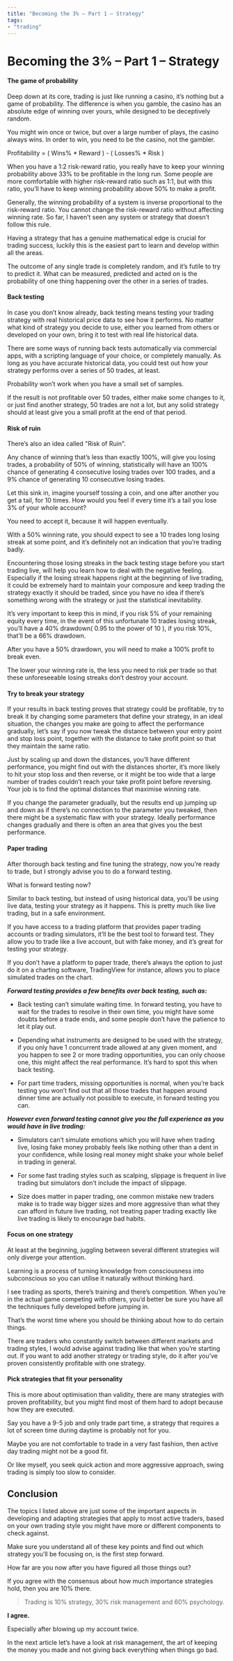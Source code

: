 ```yaml
---
title: "Becoming the 3% – Part 1 – Strategy"
tags: 
- "trading"
---
```


# Becoming the 3% – Part 1 – Strategy

#### **The game of probability**

Deep down at its core, trading is just like running a casino, it’s nothing but a game of probability. The difference is when you gamble, the casino has an absolute edge of winning over yours, while designed to be deceptively random. 

You might win once or twice, but over a large number of plays, the casino always wins. In order to win, you need to be the casino, not the gambler.

Profitability = ( Wins% * Reward ) - ( Losses% * Risk )

When you have a 1:2 risk-reward ratio, you really have to keep your winning probability above 33% to be profitable in the long run. Some people are more comfortable with higher risk-reward ratio such as 1:1, but with this ratio, you’ll have to keep winning probability above 50% to make a profit.

Generally, the winning probability of a system is inverse proportional to the risk-reward ratio. You cannot change the risk-reward ratio without affecting winning rate. So far, I haven’t seen any system or strategy that doesn’t follow this rule.

Having a strategy that has a genuine mathematical edge is crucial for trading success, luckily this is the easiest part to learn and develop within all the areas.

The outcome of any single trade is completely random, and it’s futile to try to predict it. What can be measured, predicted and acted on is the probability of one thing happening over the other in a series of trades.

#### **Back testing**

In case you don’t know already, back testing means testing your trading strategy with real historical price data to see how it performs. No matter what kind of strategy you decide to use, either you learned from others or developed on your own, bring it to test with real life historical data. 

There are some ways of running back tests automatically via commercial apps, with a scripting language of your choice, or completely manually. As long as you have accurate historical data, you could test out how your strategy performs over a series of 50 trades, at least. 

Probability won’t work when you have a small set of samples.

If the result is not profitable over 50 trades, either make some changes to it, or just find another strategy, 50 trades are not a lot, but any solid strategy should at least give you a small profit at the end of that period.

#### **Risk of ruin**

There’s also an idea called "Risk of Ruin".

Any chance of winning that’s less than exactly 100%, will give you losing trades, a probability of 50% of winning, statistically will have an 100% chance of generating 4 consecutive losing trades over 100 trades, and a 9% chance of generating 10 consecutive losing trades.

Let this sink in, imagine yourself tossing a coin, and one after another you get a tail, for 10 times. How would you feel if every time it’s a tail you lose 3% of your whole account?

You need to accept it, because it will happen eventually.

With a 50% winning rate, you should expect to see a 10 trades long losing streak at some point, and it’s definitely not an indication that you’re trading badly.

Encountering those losing streaks in the back testing stage before you start trading live, will help you learn how to deal with the negative feeling. Especially if the losing streak happens right at the beginning of live trading, it could be extremely hard to maintain your composure and keep trading the strategy exactly it should be traded, since you have no idea if there’s something wrong with the strategy or just the statistical inevitability.

It’s very important to keep this in mind, if you risk 5% of your remaining equity every time, in the event of this unfortunate 10 trades losing streak, you’ll have a 40% drawdown( 0.95 to the power of 10 ), if you risk 10%, that’ll be a 66% drawdown.

After you have a 50% drawdown, you will need to make a 100% profit to break even.

The lower your winning rate is, the less you need to risk per trade so that these unforeseeable losing streaks don’t destroy your account.

#### **Try to break your strategy**

If your results in back testing proves that strategy could be profitable, try to break it by changing some parameters that define your strategy, in an ideal situation, the changes you make are going to affect the performance gradually, let’s say if you now tweak the distance between your entry point and stop loss point, together with the distance to take profit point so that they maintain the same ratio. 

Just by scaling up and down the distances, you’ll have different performance, you might find out with the distances shorter, it’s more likely to hit your stop loss and then reverse, or it might be too wide that a large number of trades couldn’t reach your take profit point before reversing. Your job is to find the optimal distances that maximise winning rate.

If you change the parameter gradually, but the results end up jumping up and down as if there’s no connection to the parameter you tweaked, then there might be a systematic flaw with your strategy. Ideally performance changes gradually and there is often an area that gives you the best performance.

#### **Paper trading**

After thorough back testing and fine tuning the strategy, now you’re ready to trade, but I strongly advise you to do a forward testing.

What is forward testing now?

Similar to back testing, but instead of using historical data, you’ll be using live data, testing your strategy as it happens. This is pretty much like live trading, but in a safe environment.

If you have access to a trading platform that provides paper trading accounts or trading simulators, it’ll be the best tool to forward test. They allow you to trade like a live account, but with fake money, and it’s great for testing your strategy.

If you don’t have a platform to paper trade, there’s always the option to just do it on a charting software, TradingView for instance, allows you to place simulated trades on the chart. 

**_Forward testing provides a few benefits over back testing, such as:_**

-   Back testing can’t simulate waiting time. In forward testing, you have to wait for the trades to resolve in their own time, you might have some doubts before a trade ends, and some people don’t have the patience to let it play out. 

-   Depending what instruments are designed to be used with the strategy, if you only have 1 concurrent trade allowed at any given moment, and you happen to see 2 or more trading opportunities, you can only choose one, this might affect the real performance. It’s hard to spot this when back testing.

-   For part time traders, missing opportunities is normal, when you’re back testing you won’t find out that all those trades that happen around dinner time are actually not possible to execute, in forward testing you can.

**_However even forward testing cannot give you the full experience as you would have in live trading:_**

-   Simulators can’t simulate emotions which you will have when trading live, losing fake money probably feels like nothing other than a dent in your confidence, while losing real money might shake your whole belief in trading in general.

-   For some fast trading styles such as scalping, slippage is frequent in live trading but simulators don’t include the impact of slippage.

-   Size does matter in paper trading, one common mistake new traders make is to trade way bigger sizes and more aggressive than what they can afford in future live trading, not treating paper trading exactly like live trading is likely to encourage bad habits.

#### **Focus on one strategy**

At least at the beginning, juggling between several different strategies will only diverge your attention. 

Learning is a process of turning knowledge from consciousness into subconscious so you can utilise it naturally without thinking hard.

I see trading as sports, there’s training and there’s competition. When you’re in the actual game competing with others, you’d better be sure you have all the techniques fully developed before jumping in. 

That’s the worst time where you should be thinking about how to do certain things.

There are traders who constantly switch between different markets and trading styles, I would advise against trading like that when you’re starting out. If you want to add another strategy or trading style, do it after you’ve proven consistently profitable with one strategy.

#### **Pick strategies that fit your personality**

This is more about optimisation than validity, there are many strategies with proven profitability, but you might find most of them hard to adopt because how they are executed.

Say you have a 9-5 job and only trade part time, a strategy that requires a lot of screen time during daytime is probably not for you.

Maybe you are not comfortable to trade in a very fast fashion, then active day trading might not be a good fit.

Or like myself, you seek quick action and more aggressive approach, swing trading is simply too slow to consider.

## **Conclusion**

The topics I listed above are just some of the important aspects in developing and adapting strategies that apply to most active traders, based on your own trading style you might have more or different components to check against. 

Make sure you understand all of these key points and find out which strategy you’ll be focusing on, is the first step forward. 

How far are you now after you have figured all those things out? 

If you agree with the consensus about how much importance strategies hold, then you are 10% there.

> Trading is 10% strategy, 30% risk management and 60% psychology.

**I agree.**

Especially after blowing up my account twice.

In the next article let’s have a look at risk management, the art of keeping the money you made and not giving back everything when things go bad.
